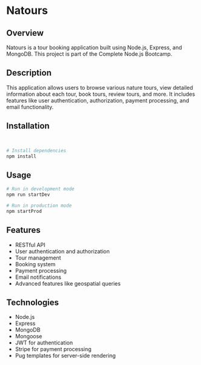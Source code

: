 # Natours

## Overview

Natours is a tour booking application built using Node.js, Express, and MongoDB. This project is part of the Complete Node.js Bootcamp.

## Description

This application allows users to browse various nature tours, view detailed information about each tour, book tours, review tours, and more. It includes features like user authentication, authorization, payment processing, and email functionality.

## Installation

```bash


# Install dependencies
npm install
```

## Usage

```bash
# Run in development mode
npm run startDev

# Run in production mode
npm startProd
```

## Features

-   RESTful API
-   User authentication and authorization
-   Tour management
-   Booking system
-   Payment processing
-   Email notifications
-   Advanced features like geospatial queries

## Technologies

-   Node.js
-   Express
-   MongoDB
-   Mongoose
-   JWT for authentication
-   Stripe for payment processing
-   Pug templates for server-side rendering
